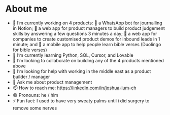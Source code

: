# About me

- 🔭 I’m currently working on 4 products:
  🥇 a WhatsApp bot for journalling in Notion;
  🥈 a web app for  product managers to build product judgement skills by answering a few questions 3 minutes a day;
  🥉 a web app for companies to create customised product demos for inbound leads in 1 minute; and
  🔢 a mobile app to help people learn bible verses (Duolingo for bible verses)
- 🌱 I’m currently learning Python, SQL, Cursor, and Lovable
- 👯 I’m looking to collaborate on building any of the 4 products mentioned above
- 🤔 I’m looking for help with working in the middle east as a product builder / manager
- 💬 Ask me about product management
- 📫 How to reach me: https://linkedin.com/in/joshua-lum-ch
- 😄 Pronouns: he / him
- ⚡ Fun fact: I used to have very sweaty palms until i did surgery to remove some nerves
